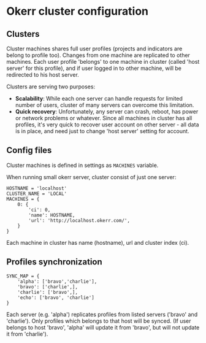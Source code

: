 # Okerr cluster configuration

## Clusters
Cluster machines shares full user profiles (projects and indicators are belong to profile too). Changes from one machine are replicated to other machines. Each user profile 'belongs' to one machine in cluster (called 'host server' for this profile), and if user logged in to other machine, will be redirected to his host server.

Clusters are serving two purposes:
- **Scalability**: While each one server can handle requests for limited number of users, cluster of many servers can overcome this limitation.
- **Quick recovery**: Unfortunately, any server can crash, reboot, has power or network problems or whatever. Since all machines in cluster has all profiles, it's very quick to recover user account on other server - all data is in place, and need just to change 'host server' setting for account.

## Config files
Cluster machines is defined in settings as `MACHINES` variable. 

When running small okerr server, cluster consist of just one server:
```
HOSTNAME = 'localhost'
CLUSTER_NAME = 'LOCAL'
MACHINES = {
    0: {
        'ci': 0,
        'name': HOSTNAME,
        'url': 'http://localhost.okerr.com/',
    }
}
```

Each machine in cluster has name (hostname), url and cluster index (ci).

## Profiles synchronization

```
SYNC_MAP = {
    'alpha': ['bravo','charlie'],
    'bravo': ['charlie',],
    'charlie': ['bravo',],
    'echo': ['bravo', 'charlie']
}
```

Each server (e.g. 'alpha') replicates profiles from listed servers ('bravo' and 'charlie'). Only profiles which belongs to that host will be synced. (If user belongs to host 'bravo', 'alpha' will update it from 'bravo', but will not update it from 'charlie').

